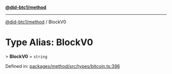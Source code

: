 [**@did-btc1/method**](../README.md)

***

[@did-btc1/method](../globals.md) / BlockV0

# Type Alias: BlockV0

&gt; **BlockV0** = `string`

Defined in: [packages/method/src/types/bitcoin.ts:396](https://github.com/dcdpr/did-btc1-js/blob/4ab6f9915d95beed9bc633644c9db1539395f512/packages/method/src/types/bitcoin.ts#L396)
